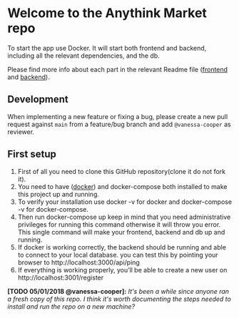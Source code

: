 # Welcome to the Anythink Market repo

To start the app use Docker. It will start both frontend and backend, including all the relevant dependencies, and the db.

Please find more info about each part in the relevant Readme file ([frontend](frontend/readme.md) and [backend](backend/README.md)).

## Development

When implementing a new feature or fixing a bug, please create a new pull request against `main` from a feature/bug branch and add `@vanessa-cooper` as reviewer.

## First setup

1. First of all you need to clone this GitHub repository(clone it do not fork it).
2. You need to have ([docker](https://www.docker.com/)) and docker-compose both installed to make this project up and running.
3. To verify your installation use docker -v for docker and docker-compose -v for docker-compose.
4. Then run docker-compose up keep in mind that you need administrative privileges for running this command otherwise it will throw you error. This single command will make your frontend, backend and db up and running.
5. If docker is working correctly, the backend should be running and able to connect to your local database. you can test this by pointing your browser to http://localhost:3000/api/ping
6. If everything is working properly, you’ll be able to create a new user on http://localhost:3001/register

**[TODO 05/01/2018 @vanessa-cooper]:** _It's been a while since anyone ran a fresh copy of this repo. I think it's worth documenting the steps needed to install and run the repo on a new machine?_
